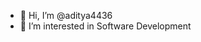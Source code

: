 - 👋 Hi, I’m @aditya4436
- 👀 I’m interested in Software Development 

<!---
aditya4436/aditya4436 is a ✨ special ✨ repository because its `README.md` (this file) appears on your GitHub profile.
You can click the Preview link to take a look at your changes.
--->
